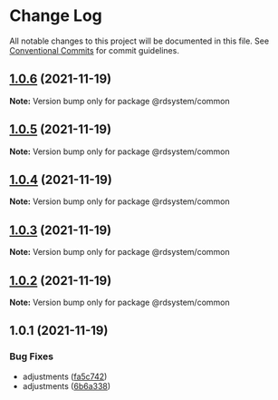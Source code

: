 # Change Log

All notable changes to this project will be documented in this file.
See [Conventional Commits](https://conventionalcommits.org) for commit guidelines.

## [1.0.6](https://github.com/diegoavieira/rdsystem/compare/v1.0.5...v1.0.6) (2021-11-19)

**Note:** Version bump only for package @rdsystem/common





## [1.0.5](https://github.com/diegoavieira/rdsystem/compare/v1.0.4...v1.0.5) (2021-11-19)

**Note:** Version bump only for package @rdsystem/common





## [1.0.4](https://github.com/diegoavieira/rdsystem/compare/v1.0.3...v1.0.4) (2021-11-19)

**Note:** Version bump only for package @rdsystem/common





## [1.0.3](https://github.com/diegoavieira/rdsystem/compare/v1.0.2...v1.0.3) (2021-11-19)

**Note:** Version bump only for package @rdsystem/common





## [1.0.2](https://github.com/diegoavieira/rdsystem/compare/v1.0.1...v1.0.2) (2021-11-19)

**Note:** Version bump only for package @rdsystem/common





## 1.0.1 (2021-11-19)


### Bug Fixes

* adjustments ([fa5c742](https://github.com/diegoavieira/rdsystem/commit/fa5c742d5969e53d3fd7e5e15a603fa6869a23df))
* adjustments ([6b6a338](https://github.com/diegoavieira/rdsystem/commit/6b6a338b7d5df471bdbb689cefe174e66a5900be))

